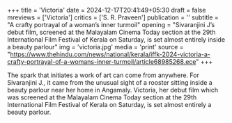 +++
title = 'Victoria'
date = 2024-12-17T20:41:49+05:30
draft = false
mreviews = ['Victoria']
critics = ['S. R. Praveen']
publication = ''
subtitle = "A crafty portrayal of a woman’s inner turmoil"
opening = "Sivaranjini J’s debut film, screened at the Malayalam Cinema Today section at the 29th International Film Festival of Kerala on Saturday, is set almost entirely inside a beauty parlour"
img = 'victoria.jpg'
media = 'print'
source = "https://www.thehindu.com/news/national/kerala/iffk-2024-victoria-a-crafty-portrayal-of-a-womans-inner-turmoil/article68985268.ece"
+++

The spark that initiates a work of art can come from anywhere. For Sivaranjini J., it came from the unusual sight of a rooster sitting inside a beauty parlour near her home in Angamaly. Victoria, her debut film which was screened at the Malayalam Cinema Today section at the 29th International Film Festival of Kerala on Saturday, is set almost entirely a beauty parlour.
